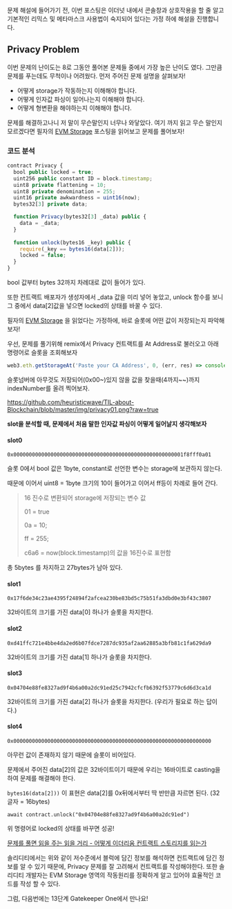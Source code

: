 문제 해설에 들어가기 전,  이번 포스팅은 이더넛 내에서 콘솔창과 상호작용을 할 줄 알고 기본적인 리믹스 및 메타마스크 사용법이 숙지되어 있다는 가정 하에 해설을 진행합니다.



## Privacy Problem

이번 문제의 난이도는 8로 그동안 풀어본 문제들 중에서 가장 높은 난이도 였다. 그만큼 문제를 푸는데도 무척이나 어려웠다. 먼저 주어진 문제 설명을 살펴보자!

 - 어떻게 storage가 작동하는지 이해해야 합니다.
 - 어떻게 인자값 파싱이 일어나는지 이해해야 합니다.
 - 어떻게 형변환을 해야하는지 이해해야 합니다.



문제를 해결하고나니 저 말이 무슨말인지 너무나 와닿았다. 여기 까지 읽고 무슨 말인지 모르겠다면 필자의 [EVM Storage](https://steemit.com/ethereum/@heuristicwave/evm-storage-storage) 포스팅을 읽어보고 문제를 풀어보자!



### 코드 분석

```javascript
contract Privacy {
  bool public locked = true;
  uint256 public constant ID = block.timestamp;
  uint8 private flattening = 10;
  uint8 private denomination = 255;
  uint16 private awkwardness = uint16(now);
  bytes32[3] private data;

  function Privacy(bytes32[3] _data) public {
    data = _data;
  }
  
  function unlock(bytes16 _key) public {
    require(_key == bytes16(data[2]));
    locked = false;
  }
}
```

bool 값부터 bytes 32까지 차례대로 값이 들어가 있다.

또한 컨트랙트 배포자가 생성자에서 _data 값을 미리 넣어 놓았고, unlock 함수를 보니 그 중에서 data[2]값을 넣으면 locked의 상태를 바꿀 수 있다.

필자의  [EVM Storage](https://steemit.com/ethereum/@heuristicwave/evm-storage-storage) 을 읽었다는 가정하에, 바로 슬롯에 어떤 값이 저장되는지 파악해보자!

우선, 문제를 풀기위해 remix에서 Privacy 컨트랙트를 At Address로 불러오고 아래 명령어로 슬롯을 조회해보자

```javascript
web3.eth.getStorageAt('Paste your CA Address', 0, (err, res) => console.log(res))
```

슬롯넘버에 아무것도 저장되어(0x00~)있지 않을 값을 찾을때(4까지~~)까지 indexNumber를 올려 찍어보자. 

https://github.com/heuristicwave/TIL-about-Blockchain/blob/master/img/privacy01.png?raw=true

**slot을 분석할 때, 문제에서 처음 말한 인자값 파싱이 어떻게 일어날지 생각해보자** 



#### slot0

`0x0000000000000000000000000000000000000000000000000000001f8fff0a01`

슬롯 0에서 bool 값은 1byte, constant로 선언한 변수는 storage에 보관하지 않는다.

때문에 이어서 uint8 = 1byte 크기의 10이 들어가고 이어서 ff등이 차례로 들어 간다.

> 16 진수로 변환되어 storage에 저장되는 변수 값
>
> 01 = true
>
> 0a = 10;
>
> ff = 255;
>
> c6a6 = now(block.timestamp)의 값을 16진수로 표현함

총 5bytes 를 차지하고 27bytes가 남아 있다.

#### slot1

`0x17f6de34c23ae4395f24894f2afcea230be83bd5c75b51fa3dbd0e3bf43c3807`

32바이트의 크기를 가진 data[0] 하나가 슬롯을 차지한다.

#### slot2

`0xd41ffc721e4bbe4da2ed6b07fdce7287dc935af2aa62885a3bfb81c1fa629da9`

32바이트의 크기를 가진 data[1] 하나가 슬롯을 차지한다.

#### slot3

`0x04704e88fe8327ad9f4b6a00a2dc91ed25c7942cfcfb6392f53779c6d6d3ca1d`

32바이트의 크기를 가진 data[2] 하나가 슬롯을 차지한다. (우리가 필요로 하는 답이다.)

#### slot4

`0x0000000000000000000000000000000000000000000000000000000000000000`

아무런 값이 존재하지 않기 때문에 슬롯이 비어있다.



문제에서 주어진 data[2]의 값은 32바이트이기 때문에 우리는 16바이트로 casting을 하여 문제를 해결해야 한다.

`bytes16(data[2]))` 이 표현은 data[2]를 0x뒤에서부터 딱 반만큼 자르면 된다. (32글자 = 16bytes)

```
await contract.unlock("0x04704e88fe8327ad9f4b6a00a2dc91ed")
```

위 명령어로 locked의 상태를 바꾸면 성공!



[문제를 풀면 읽을 주는 읽을 거리 - 어떻게 이더리움 컨트랙트 스토리지를 읽는가](https://medium.com/aigang-network/how-to-read-ethereum-contract-storage-44252c8af925) 

솔리디티에서는 위와 같이 저수준에서 블럭에 담긴 정보를 해석하면 컨트랙트에 담긴 정보를 알 수 있기 때문에, Privacy 문제를 잘 고려해서 컨트랙트를 작성해야한다. 또한 솔리디티 개발자는 EVM Storage 영역의 작동원리를 정확하게 알고 있어야 효율적인 코드를 작성 할 수 있다.



그럼, 다음번에는 13단계 Gatekeeper One에서 만나요!
